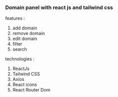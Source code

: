 ### Domain panel with react js and tailwind css

features :
1. add domain
2. remove domain
3. edit domain
4. filter
5. search

technologies : 
1. ReactJs
2. Tailwind CSS
3. Axios
4. React icons
5. React Router Dom
